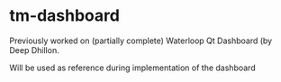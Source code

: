# tm-dashboard
Previously worked on (partially complete) Waterloop Qt Dashboard (by Deep Dhillon.

Will be used as reference during implementation of the dashboard
